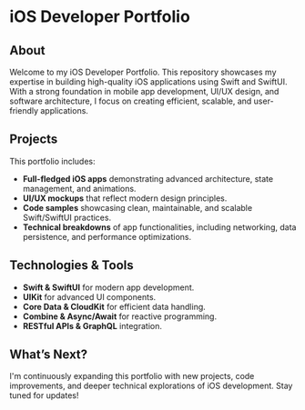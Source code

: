 # iOS Developer Portfolio  

## About  
Welcome to my iOS Developer Portfolio. This repository showcases my expertise in building high-quality iOS applications using Swift and SwiftUI. With a strong foundation in mobile app development, UI/UX design, and software architecture, I focus on creating efficient, scalable, and user-friendly applications.  

## Projects  
This portfolio includes:  
- **Full-fledged iOS apps** demonstrating advanced architecture, state management, and animations.  
- **UI/UX mockups** that reflect modern design principles.  
- **Code samples** showcasing clean, maintainable, and scalable Swift/SwiftUI practices.  
- **Technical breakdowns** of app functionalities, including networking, data persistence, and performance optimizations.  

## Technologies & Tools  
- **Swift & SwiftUI** for modern app development.  
- **UIKit** for advanced UI components.  
- **Core Data & CloudKit** for efficient data handling.  
- **Combine & Async/Await** for reactive programming.  
- **RESTful APIs & GraphQL** integration.  

## What’s Next?  
I'm continuously expanding this portfolio with new projects, code improvements, and deeper technical explorations of iOS development. Stay tuned for updates!
